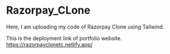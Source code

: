 # Razorpay_CLone
Here, I am uploading my code of Razorpay Clone using Tailwind.


This is the deployment link of portfolio website.
https://razorpayclonetc.netlify.app/
